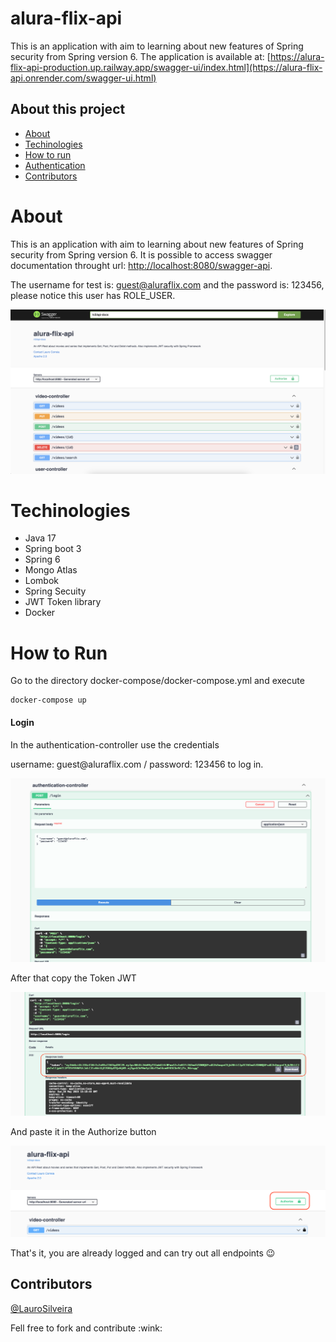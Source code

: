 # alura-flix-api

This is an application with aim to learning about new features of Spring security from Spring version 6.
The application is available at: [https://alura-flix-api-production.up.railway.app/swagger-ui/index.html](https://alura-flix-api.onrender.com/swagger-ui.html)


## About this project
* [About](#about)
* [Techinologies](#techinologies)
* [How to run](#how-to-run)
* [Authentication](#login)
* [Contributors](#contributors)

# About 
This is an application with aim to learning about new features of Spring security from Spring version 6.
It is possible to access swagger documentation throught url: [http://localhost:8080/swagger-api](http://localhost:8080/swagger-ui/index.html).

The username for test is: guest@aluraflix.com and the password is: 123456, please notice this user has ROLE_USER.

![alura-flix-api-swagger.png](data/alura-flix-api-swagger.png)

# Techinologies
- Java 17
- Spring boot 3
- Spring 6
- Mongo Atlas
- Lombok
- Spring Secuity
- JWT Token library
- Docker 

# How to Run
<p>Go to the directory docker-compose/docker-compose.yml and execute<p/>

```shell
docker-compose up
```

#### Login
<p>In the authentication-controller use the credentials<p/>
<p>username: guest@aluraflix.com / password: 123456 to log in.<p/>

![login.png](data/login.png)

<p>After that copy the Token JWT<p/>

![token-jwt.png](data/token-jwt.png)

<p>And paste it in the Authorize button<p/>

![authorize-token.png](data/authorize-token.png)

That's it, you are already logged and can try out all endpoints :wink:

## Contributors
[@LauroSilveira](https://github.com/LauroSilveira)

<p>Fell free to fork and contribute :wink:<p/>
